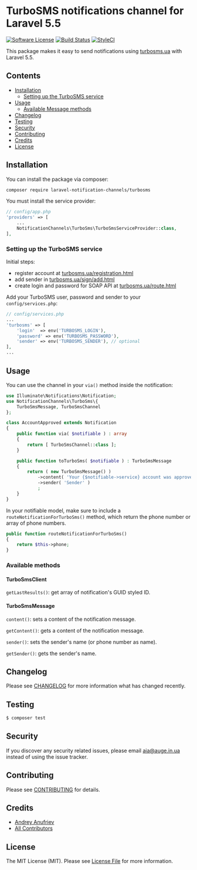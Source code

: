 # TurboSMS notifications channel for Laravel 5.5

[![Software License](https://img.shields.io/badge/license-MIT-brightgreen.svg?style=flat-square)](LICENSE.md)
[![Build Status](https://img.shields.io/travis/laravel-notification-channels/turbosms/master.svg?style=flat-square)](https://travis-ci.org/laravel-notification-channels/turbosms)
[![StyleCI](https://styleci.io/repos/103665228/shield)](https://styleci.io/repos/103665228)


This package makes it easy to send notifications using [turbosms.ua](https://turbosms.ua/) with Laravel 5.5.

## Contents

- [Installation](#installation)
    - [Setting up the TurboSMS service](#setting-up-the-turbosms-service)
- [Usage](#usage)
    - [Available Message methods](#available-message-methods)
- [Changelog](#changelog)
- [Testing](#testing)
- [Security](#security)
- [Contributing](#contributing)
- [Credits](#credits)
- [License](#license)


## Installation

You can install the package via composer:

```bash
composer require laravel-notification-channels/turbosms
```

You must install the service provider:
```php
// config/app.php
'providers' => [
    ...
    NotificationChannels\TurboSms\TurboSmsServiceProvider::class,
],
```

### Setting up the TurboSMS service

Initial steps:
* register account at [turbosms.ua/registration.html](https://turbosms.ua/registration.html)
* add sender in [turbosms.ua/sign/add.html](https://turbosms.ua/sign/add.html)
* create login and password for SOAP API at [turbosms.ua/route.html](https://turbosms.ua/route.html)

Add your TurboSMS user, password and sender to your `config/services.php`:

```php
// config/services.php
...
'turbosms' => [
    'login'  => env('TURBOSMS_LOGIN'),
    'password' => env('TURBOSMS_PASSWORD'),
    'sender' => env('TURBOSMS_SENDER'), // optional
],
...
```

## Usage

You can use the channel in your `via()` method inside the notification:

```php
use Illuminate\Notifications\Notification;
use NotificationChannels\TurboSms\{
    TurboSmsMessage, TurboSmsChannel
};

class AccountApproved extends Notification
{
    public function via( $notifiable ) : array
    {
        return [ TurboSmsChannel::class ];
    }

    public function toTurboSms( $notifiable ) : TurboSmsMessage
    {
        return ( new TurboSmsMessage() )
            ->content( 'Your {$notifiable->service} account was approved!' )
            ->sender( 'Sender' )
            ;
    }
}
```
In your notifiable model, make sure to include a `routeNotificationForTurboSms()` method, which return the phone number or array of phone numbers.

```php
public function routeNotificationForTurboSms()
{
    return $this->phone;
}
```

### Available methods

#### TurboSmsClient
`getLastResults()`: get array of notification's GUID styled ID.

#### TurboSmsMessage
`content()`: sets a content of the notification message.

`getContent()`: gets a content of the notification message.

`sender()`: sets the sender's name (or phone number as name).

`getSender()`: gets the sender's name.

## Changelog

Please see [CHANGELOG](CHANGELOG.md) for more information what has changed recently.

## Testing

``` bash
$ composer test
```

## Security

If you discover any security related issues, please email aia@auge.in.ua instead of using the issue tracker.

## Contributing

Please see [CONTRIBUTING](CONTRIBUTING.md) for details.

## Credits


- [Andrey Anufriev](https://github.com/loobooger)
- [All Contributors](../../contributors)

## License

The MIT License (MIT). Please see [License File](LICENSE.md) for more information.
